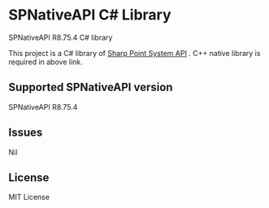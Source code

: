 # SPNativeAPI C# Library
SPNativeAPI R8.75.4 C# library

This project is a C# library of [Sharp Point System API](http://sharppoint.com.hk/algo.php?lang=1&mod=api) .
C++ native library is required in above link.

## Supported SPNativeAPI version
SPNativeAPI R8.75.4

## Issues
Nil

## License
MIT License
